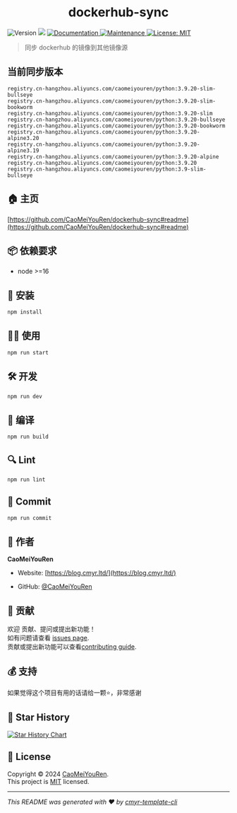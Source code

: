 <h1 align="center">dockerhub-sync </h1>
<p>
  <img alt="Version" src="https://img.shields.io/badge/version-0.1.0-blue.svg?cacheSeconds=2592000" />
  <img src="https://img.shields.io/badge/node-%3E%3D16-blue.svg" />
  <a href="https://github.com/CaoMeiYouRen/dockerhub-sync#readme" target="_blank">
    <img alt="Documentation" src="https://img.shields.io/badge/documentation-yes-brightgreen.svg" />
  </a>
  <a href="https://github.com/CaoMeiYouRen/dockerhub-sync/graphs/commit-activity" target="_blank">
    <img alt="Maintenance" src="https://img.shields.io/badge/Maintained%3F-yes-green.svg" />
  </a>
  <a href="https://github.com/CaoMeiYouRen/dockerhub-sync/blob/master/LICENSE" target="_blank">
    <img alt="License: MIT" src="https://img.shields.io/github/license/CaoMeiYouRen/dockerhub-sync?color=yellow" />
  </a>
</p>


> 同步 dockerhub 的镜像到其他镜像源

## 当前同步版本

<!-- DOCKER_START -->
```
registry.cn-hangzhou.aliyuncs.com/caomeiyouren/python:3.9.20-slim-bullseye
registry.cn-hangzhou.aliyuncs.com/caomeiyouren/python:3.9.20-slim-bookworm
registry.cn-hangzhou.aliyuncs.com/caomeiyouren/python:3.9.20-slim
registry.cn-hangzhou.aliyuncs.com/caomeiyouren/python:3.9.20-bullseye
registry.cn-hangzhou.aliyuncs.com/caomeiyouren/python:3.9.20-bookworm
registry.cn-hangzhou.aliyuncs.com/caomeiyouren/python:3.9.20-alpine3.20
registry.cn-hangzhou.aliyuncs.com/caomeiyouren/python:3.9.20-alpine3.19
registry.cn-hangzhou.aliyuncs.com/caomeiyouren/python:3.9.20-alpine
registry.cn-hangzhou.aliyuncs.com/caomeiyouren/python:3.9.20
registry.cn-hangzhou.aliyuncs.com/caomeiyouren/python:3.9-slim-bullseye
```
<!-- DOCKER_END -->

## 🏠 主页

[https://github.com/CaoMeiYouRen/dockerhub-sync#readme](https://github.com/CaoMeiYouRen/dockerhub-sync#readme)


## 📦 依赖要求


- node >=16

## 🚀 安装

```sh
npm install
```

## 👨‍💻 使用

```sh
npm run start
```

## 🛠️ 开发

```sh
npm run dev
```

## 🔧 编译

```sh
npm run build
```

## 🔍 Lint

```sh
npm run lint
```

## 💾 Commit

```sh
npm run commit
```


## 👤 作者


**CaoMeiYouRen**

* Website: [https://blog.cmyr.ltd/](https://blog.cmyr.ltd/)

* GitHub: [@CaoMeiYouRen](https://github.com/CaoMeiYouRen)


## 🤝 贡献

欢迎 贡献、提问或提出新功能！<br />如有问题请查看 [issues page](https://github.com/CaoMeiYouRen/dockerhub-sync/issues). <br/>贡献或提出新功能可以查看[contributing guide](https://github.com/CaoMeiYouRen/dockerhub-sync/blob/master/CONTRIBUTING.md).

## 💰 支持

如果觉得这个项目有用的话请给一颗⭐️，非常感谢

## 🌟 Star History

[![Star History Chart](https://api.star-history.com/svg?repos=CaoMeiYouRen/dockerhub-sync&type=Date)](https://star-history.com/#CaoMeiYouRen/dockerhub-sync&Date)

## 📝 License

Copyright © 2024 [CaoMeiYouRen](https://github.com/CaoMeiYouRen).<br />
This project is [MIT](https://github.com/CaoMeiYouRen/dockerhub-sync/blob/master/LICENSE) licensed.

***
_This README was generated with ❤️ by [cmyr-template-cli](https://github.com/CaoMeiYouRen/cmyr-template-cli)_
